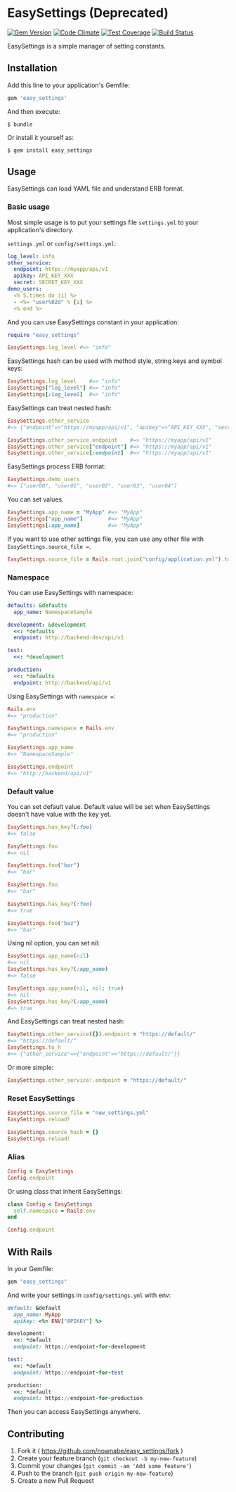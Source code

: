 # EasySettings (Deprecated)
[![Gem Version](https://badge.fury.io/rb/easy_settings.svg)](http://badge.fury.io/rb/easy_settings)
[![Code Climate](https://codeclimate.com/github/nownabe/easy_settings/badges/gpa.svg)](https://codeclimate.com/github/nownabe/easy_settings)
[![Test Coverage](https://codeclimate.com/github/nownabe/easy_settings/badges/coverage.svg)](https://codeclimate.com/github/nownabe/easy_settings)
[![Build Status](https://travis-ci.org/nownabe/easy_settings.svg)](https://travis-ci.org/nownabe/easy_settings)

EasySettings is a simple manager of setting constants.

## Installation

Add this line to your application's Gemfile:

```ruby
gem 'easy_settings'
```

And then execute:

    $ bundle

Or install it yourself as:

    $ gem install easy_settings

## Usage
EasySettings can load YAML file and understand ERB format.

### Basic usage
Most simple usage is to put your settings file `settings.yml` to your application's directory.

`settings.yml` or `config/settings.yml`:

```yaml
log_level: info
other_service:
  endpoint: https://myapp/api/v1
  apikey: API_KEY_XXX
  secret: SECRET_KEY_XXX
demo_users:
  <% 5.times do |i| %>
  - <%= "user%02d" % [i] %>
  <% end %>
```

And you can use EasySettings constant in your application:

```ruby
require "easy_settings"

EasySettings.log_level #=> "info"
```

EasySettings hash can be used with method style, string keys and symbol keys:

```ruby
EasySettings.log_level    #=> "info"
EasySettings["log_level"] #=> "info"
EasySettings[:log_level]  #=> "info"
```

EasySettings can treat nested hash:

```ruby
EasySettings.other_service
#=> {"endpoint"=>"https://myapp/api/v1", "apikey"=>"API_KEY_XXX", "secret"=>"SECRET_KEY_XXX"}

EasySettings.other_service.endpoint    #=> "https://myapp/api/v1"
EasySettings.other_service["endpoint"] #=> "https://myapp/api/v1"
EasySettings.other_service[:endpoint]  #=> "https://myapp/api/v1"
```

EasySettings process ERB format:

```ruby
EasySettings.demo_users
#=> ["user00", "user01", "user02", "user03", "user04"]
```

You can set values.

```ruby
EasySettings.app_name = "MyApp" #=> "MyApp"
EasySettings["app_name"]        #=> "MyApp"
EasySettings[:app_name]         #=> "MyApp"
```

If you want to use other settings file, you can use any other file with `EasySettings.source_file =`.

```ruby
EasySettings.source_file = Rails.root.join("config/application.yml").to_s
```

### Namespace
You can use EasySettings with namespace:

```yaml
defaults: &defaults
  app_name: NamespaceSample

development: &development
  <<: *defaults
  endpoint: http://backend-dev/api/v1

test:
  <<: *development

production:
  <<: *defaults
  endpoint: http://backend/api/v1
```

Using EasySettings with `namespace =`:

```ruby
Rails.env
#=> "production"

EasySettings.namespace = Rails.env
#=> "production"

EasySettings.app_name
#=> "NamespaceSample"

EasySettings.endpoint
#=> "http://backend/api/v1"
```

### Default value
You can set default value.
Default value will be set when EasySettings doesn't have value with the key yet.

```ruby
EasySettings.has_key?(:foo)
#=> false

EasySettings.foo
#=> nil

EasySettings.foo("bar")
#=> "bar"

EasySettings.foo
#=> "bar"

EasySettings.has_key?(:foo)
#=> true

EasySettings.foo("baz")
#=> "bar"
```

Using nil option, you can set nil:

```ruby
EasySettings.app_name(nil)
#=> nil
EasySettings.has_key?(:app_name)
#=> false

EasySettings.app_name(nil, nil: true)
#=> nil
EasySettings.has_key?(:app_name)
#=> true
```

And EasySettings can treat nested hash:

```ruby
EasySettings.other_service({}).endpoint = "https://default/"
#=> "https://default/"
EasySettings.to_h
#=> {"other_service"=>{"endpoint"=>"https://default/"}}
```

Or more simple:

```ruby
EasySettings.other_service!.endpoint = "https://default/"
```

### Reset EasySettings
```ruby
EasySettings.source_file = "new_settings.yml"
EasySettings.reload!

EasySettings.source_hash = {}
EasySettings.reload!
```

### Alias
```ruby
Config = EasySettings
Config.endpoint
```

Or using class that inherit EasySettings:

```ruby
class Config < EasySettings
  self.namespace = Rails.env
end

Config.endpoint
```

## With Rails
In your Gemfile:

```ruby
gem "easy_settings"
```

And write your settings in `config/settings.yml` with env:

```ruby
default: &default
  app_name: MyApp
  apikey: <%= ENV["APIKEY"] %>

development:
  <<: *default
  endpoint: https://endpoint-for-development

test:
  <<: *default
  endpoint: https://endpoint-for-test

production:
  <<: *default
  endpoint: https://endpoint-for-production
```

Then you can access EasySettings anywhere.

## Contributing

1. Fork it ( https://github.com/nownabe/easy_settings/fork )
2. Create your feature branch (`git checkout -b my-new-feature`)
3. Commit your changes (`git commit -am 'Add some feature'`)
4. Push to the branch (`git push origin my-new-feature`)
5. Create a new Pull Request
